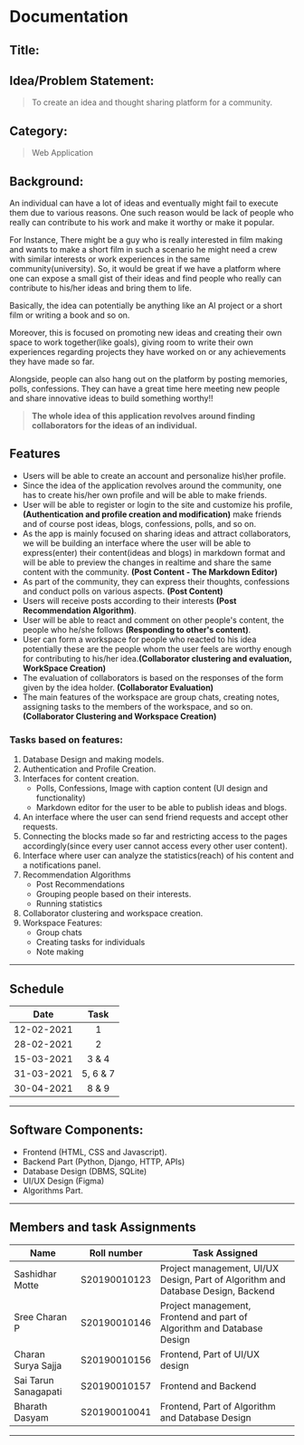 # Documentation

## Title:


## Idea/Problem Statement:
>  To create an idea and thought sharing platform for a community.
## Category:
> Web Application

## Background:
   
   An individual can have a lot of ideas and eventually might fail to execute them due to various reasons. One such reason would be lack of people who really can contribute to his work and make it worthy or make it popular.
   
   For Instance, There might be a guy who is really interested in film making and wants to make a short film in such a scenario he might need a crew with similar interests or work experiences in the same community(university).
   So, it would be great if we have a platform where one can expose a small gist of their ideas and find people who really can contribute to his/her ideas and bring them to life.
   
   Basically, the idea can potentially be anything like an AI project or a short film or writing a book and so on. 
		
   Moreover, this is focused on promoting new ideas and creating their own space to work together(like goals), giving room to write their own experiences regarding projects they have worked on or any achievements they have made so far.

   Alongside, people can also hang out on the platform by posting memories, polls, confessions. They can have a great time here meeting new people and share innovative ideas to build something worthy!! 
   
> **The whole idea of this application revolves around finding collaborators for the ideas of an individual.**
## Features

* Users will be able to create an account and personalize his\her profile.
* Since the idea of the application revolves around the community, one has to create his/her own profile and will be able to make friends.
* User will be able to register or login to the site and customize his profile, **(Authentication and profile creation and modification)** make friends and of course post ideas, blogs, confessions, polls, and so on.
* As the app is mainly focused on sharing ideas and attract collaborators, we will be building an interface where the user will be able to express(enter) their content(ideas and blogs) in markdown format and will be able to preview the changes in realtime and share the same content with the community. **(Post Content - The Markdown Editor)**
* As part of the community, they can express their thoughts, confessions and conduct polls on various aspects. **(Post Content)** 
* Users will receive posts according to their interests **(Post Recommendation Algorithm)**.
* User will be able to react and comment on other people's content, the people who he/she follows **(Responding to other's content)**. 
* User can form a workspace for people who reacted to his idea potentially these are the people whom the user feels are worthy enough for contributing to his/her idea.**(Collaborator clustering and evaluation, WorkSpace Creation)**
* The evaluation of collaborators is based on the responses of the form given by the idea holder. **(Collaborator Evaluation)**
* The main features of the workspace are group chats, creating notes, assigning tasks to the members of the workspace, and so on. **(Collaborator Clustering and Workspace Creation)**

### Tasks based on features:
1. Database Design and making models.
2. Authentication and Profile Creation.
3. Interfaces for content creation.
   - Polls, Confessions, Image with caption content (UI design and functionality)
   - Markdown editor for the user to be able to publish ideas and blogs.
4. An interface where the user can send friend requests and accept other requests.
5. Connecting the blocks made so far and restricting access to the pages accordingly(since every user cannot access every other user content).
6. Interface where user can analyze the statistics(reach) of his content and a notifications panel.
7. Recommendation Algorithms
   - Post Recommendations
   - Grouping people based on their interests.
   - Running statistics
8. Collaborator clustering and workspace creation.
9. Workspace Features:
   - Group chats
   - Creating tasks for individuals
   - Note making

---

## Schedule

| Date |  Task |
|:-----:|:------:|
| 12-02-2021 | 1 |
|28-02-2021| 2|
| 15-03-2021 | 3 & 4 |
| 31-03-2021 | 5, 6 & 7 |
| 30-04-2021 | 8 & 9 |
---

## Software Components:
* Frontend (HTML, CSS and Javascript).
* Backend Part (Python, Django, HTTP, APIs)
* Database Design (DBMS, SQLite)
* UI/UX Design (Figma)
* Algorithms Part.

---
## Members and task Assignments

|Name| Roll number | Task Assigned |
|---|---|---|
|Sashidhar Motte | S20190010123| Project management, UI/UX Design, Part of Algorithm and Database Design, Backend |
|Sree Charan P| S20190010146| Project management, Frontend and part of Algorithm and Database Design |
|Charan Surya Sajja | S20190010156 | Frontend, Part of UI/UX design |
|Sai Tarun Sanagapati| S20190010157 | Frontend and Backend |
|Bharath Dasyam | S20190010041 | Frontend, Part of Algorithm and Database Design |

---



